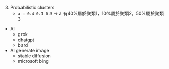 3. Probabilistic clusters 
    - `a : 0.4 0.1 0.5` -> a 有40%屬於聚類1，10%屬於聚類2，50%屬於聚類3
- AI
    - grok
    - chatgpt
    - bard
- AI generate image
    - stable diffusion
    - microsoft bing
